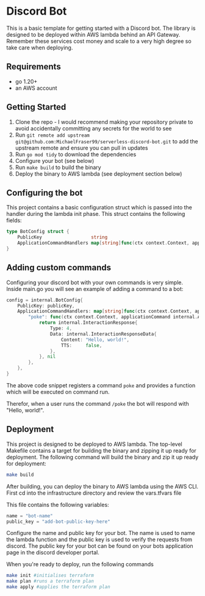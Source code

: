 # Discord Bot
This is a basic template for getting started with a Discord bot. The library is designed to be deployed within AWS lambda behind an API Gateway. Remember these services cost money and scale to a very high degree so take care when deploying.

## Requirements
- go 1.20+
- an AWS account

## Getting Started
1. Clone the repo - I would recommend making your repository private to avoid accidentally committing any secrets for the world to see
2. Run `git remote add upstream git@github.com:MichaelFraser99/serverless-discord-bot.git` to add the upstream remote and ensure you can pull in updates
3. Run `go mod tidy` to download the dependencies
4. Configure your bot (see below)
5. Run `make build` to build the binary
6. Deploy the binary to AWS lambda (see deployment section below)

## Configuring the bot
This project contains a basic configuration struct which is passed into the handler during the lambda init phase. This struct contains the following fields:
```go
type BotConfig struct {
	PublicKey                  string
	ApplicationCommandHandlers map[string]func(ctx context.Context, applicationCommand ApplicationCommand) (InteractionResponse, error)
}
```

## Adding custom commands
Configuring your discord bot with your own commands is very simple. Inside main.go you will see an example of adding a command to a bot:
```go
config = internal.BotConfig{
    PublicKey: publicKey,
    ApplicationCommandHandlers: map[string]func(ctx context.Context, applicationCommand internal.ApplicationCommand) (internal.InteractionResponse, error){
        "poke": func(ctx context.Context, applicationCommand internal.ApplicationCommand) (internal.InteractionResponse, error) {
            return internal.InteractionResponse{
                Type: 4,
                Data: internal.InteractionResponseData{
                    Content: "Hello, world!",
                    TTS:     false,
                },
            }, nil
        },
    },
}
```
The above code snippet registers a command `poke` and provides a function which will be executed on command run.

Therefor, when a user runs the command `/poke` the bot will respond with "Hello, world!".

## Deployment
This project is designed to be deployed to AWS lambda. The top-level Makefile contains a target for building the binary and zipping it up ready for deployment. The following command will build the binary and zip it up ready for deployment:
```bash
make build
```
After building, you can deploy the binary to AWS lambda using the AWS CLI. First cd into the infrastructure directory and review the vars.tfvars file

This file contains the following variables:
```terraform
name = "bot-name"
public_key = "add-bot-public-key-here"
```
Configure the name and public key for your bot. The name is used to name the lambda function and the public key is used to verify the requests from discord. The public key for your bot can be found on your bots application page in the discord developer portal.

When you're ready to deploy, run the following commands
```bash
make init #initialises terraform
make plan #runs a terraform plan
make apply #applies the terraform plan
```
